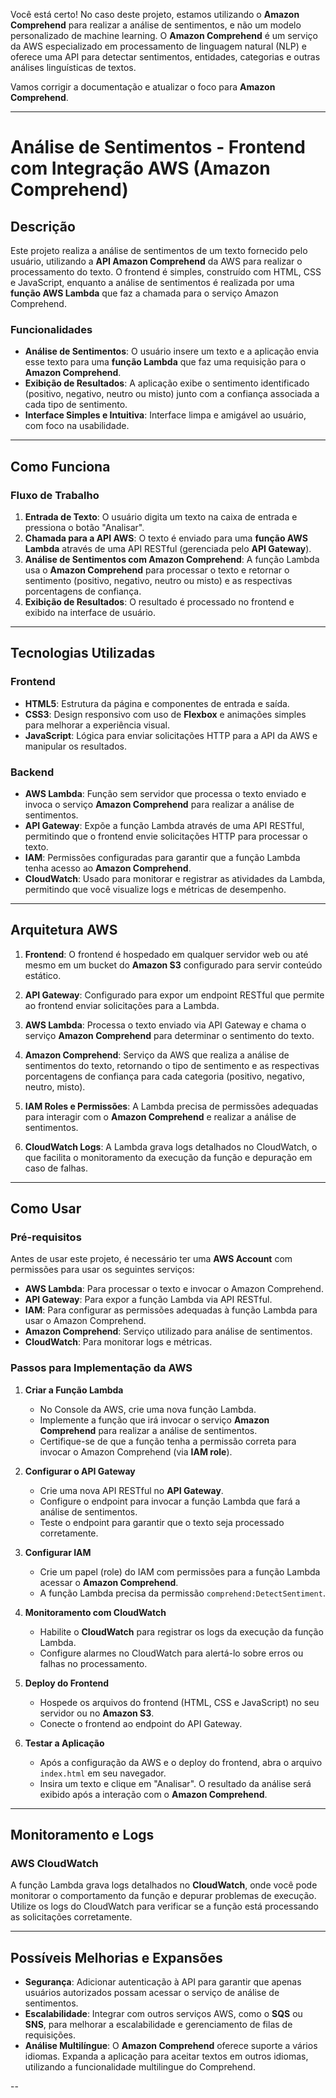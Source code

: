 Você está certo! No caso deste projeto, estamos utilizando o **Amazon Comprehend** para realizar a análise de sentimentos, e não um modelo personalizado de machine learning. O **Amazon Comprehend** é um serviço da AWS especializado em processamento de linguagem natural (NLP) e oferece uma API para detectar sentimentos, entidades, categorias e outras análises linguísticas de textos.

Vamos corrigir a documentação e atualizar o foco para **Amazon Comprehend**.

---

# Análise de Sentimentos - Frontend com Integração AWS (Amazon Comprehend)

## Descrição

Este projeto realiza a análise de sentimentos de um texto fornecido pelo usuário, utilizando a **API Amazon Comprehend** da AWS para realizar o processamento do texto. O frontend é simples, construído com HTML, CSS e JavaScript, enquanto a análise de sentimentos é realizada por uma **função AWS Lambda** que faz a chamada para o serviço Amazon Comprehend.

### Funcionalidades

- **Análise de Sentimentos**: O usuário insere um texto e a aplicação envia esse texto para uma **função Lambda** que faz uma requisição para o **Amazon Comprehend**.
- **Exibição de Resultados**: A aplicação exibe o sentimento identificado (positivo, negativo, neutro ou misto) junto com a confiança associada a cada tipo de sentimento.
- **Interface Simples e Intuitiva**: Interface limpa e amigável ao usuário, com foco na usabilidade.

---

## Como Funciona

### Fluxo de Trabalho

1. **Entrada de Texto**: O usuário digita um texto na caixa de entrada e pressiona o botão "Analisar".
2. **Chamada para a API AWS**: O texto é enviado para uma **função AWS Lambda** através de uma API RESTful (gerenciada pelo **API Gateway**).
3. **Análise de Sentimentos com Amazon Comprehend**: A função Lambda usa o **Amazon Comprehend** para processar o texto e retornar o sentimento (positivo, negativo, neutro ou misto) e as respectivas porcentagens de confiança.
4. **Exibição de Resultados**: O resultado é processado no frontend e exibido na interface de usuário.

---

## Tecnologias Utilizadas

### Frontend
- **HTML5**: Estrutura da página e componentes de entrada e saída.
- **CSS3**: Design responsivo com uso de **Flexbox** e animações simples para melhorar a experiência visual.
- **JavaScript**: Lógica para enviar solicitações HTTP para a API da AWS e manipular os resultados.

### Backend
- **AWS Lambda**: Função sem servidor que processa o texto enviado e invoca o serviço **Amazon Comprehend** para realizar a análise de sentimentos.
- **API Gateway**: Expõe a função Lambda através de uma API RESTful, permitindo que o frontend envie solicitações HTTP para processar o texto.
- **IAM**: Permissões configuradas para garantir que a função Lambda tenha acesso ao **Amazon Comprehend**.
- **CloudWatch**: Usado para monitorar e registrar as atividades da Lambda, permitindo que você visualize logs e métricas de desempenho.

---

## Arquitetura AWS

1. **Frontend**: O frontend é hospedado em qualquer servidor web ou até mesmo em um bucket do **Amazon S3** configurado para servir conteúdo estático.
   
2. **API Gateway**: Configurado para expor um endpoint RESTful que permite ao frontend enviar solicitações para a Lambda.

3. **AWS Lambda**: Processa o texto enviado via API Gateway e chama o serviço **Amazon Comprehend** para determinar o sentimento do texto.
   
4. **Amazon Comprehend**: Serviço da AWS que realiza a análise de sentimentos do texto, retornando o tipo de sentimento e as respectivas porcentagens de confiança para cada categoria (positivo, negativo, neutro, misto).

5. **IAM Roles e Permissões**: A Lambda precisa de permissões adequadas para interagir com o **Amazon Comprehend** e realizar a análise de sentimentos.

6. **CloudWatch Logs**: A Lambda grava logs detalhados no CloudWatch, o que facilita o monitoramento da execução da função e depuração em caso de falhas.

---

## Como Usar

### Pré-requisitos
Antes de usar este projeto, é necessário ter uma **AWS Account** com permissões para usar os seguintes serviços:

- **AWS Lambda**: Para processar o texto e invocar o Amazon Comprehend.
- **API Gateway**: Para expor a função Lambda via API RESTful.
- **IAM**: Para configurar as permissões adequadas à função Lambda para usar o Amazon Comprehend.
- **Amazon Comprehend**: Serviço utilizado para análise de sentimentos.
- **CloudWatch**: Para monitorar logs e métricas.

### Passos para Implementação da AWS

1. **Criar a Função Lambda**
   - No Console da AWS, crie uma nova função Lambda.
   - Implemente a função que irá invocar o serviço **Amazon Comprehend** para realizar a análise de sentimentos.
   - Certifique-se de que a função tenha a permissão correta para invocar o Amazon Comprehend (via **IAM role**).

2. **Configurar o API Gateway**
   - Crie uma nova API RESTful no **API Gateway**.
   - Configure o endpoint para invocar a função Lambda que fará a análise de sentimentos.
   - Teste o endpoint para garantir que o texto seja processado corretamente.

3. **Configurar IAM**
   - Crie um papel (role) do IAM com permissões para a função Lambda acessar o **Amazon Comprehend**.
   - A função Lambda precisa da permissão `comprehend:DetectSentiment`.

4. **Monitoramento com CloudWatch**
   - Habilite o **CloudWatch** para registrar os logs da execução da função Lambda.
   - Configure alarmes no CloudWatch para alertá-lo sobre erros ou falhas no processamento.

5. **Deploy do Frontend**
   - Hospede os arquivos do frontend (HTML, CSS e JavaScript) no seu servidor ou no **Amazon S3**.
   - Conecte o frontend ao endpoint do API Gateway.

6. **Testar a Aplicação**
   - Após a configuração da AWS e o deploy do frontend, abra o arquivo `index.html` em seu navegador.
   - Insira um texto e clique em "Analisar". O resultado da análise será exibido após a interação com o **Amazon Comprehend**.

---

## Monitoramento e Logs

### AWS CloudWatch
A função Lambda grava logs detalhados no **CloudWatch**, onde você pode monitorar o comportamento da função e depurar problemas de execução. Utilize os logs do CloudWatch para verificar se a função está processando as solicitações corretamente.

---

## Possíveis Melhorias e Expansões

- **Segurança**: Adicionar autenticação à API para garantir que apenas usuários autorizados possam acessar o serviço de análise de sentimentos.
- **Escalabilidade**: Integrar com outros serviços AWS, como o **SQS** ou **SNS**, para melhorar a escalabilidade e gerenciamento de filas de requisições.
- **Análise Multilíngue**: O **Amazon Comprehend** oferece suporte a vários idiomas. Expanda a aplicação para aceitar textos em outros idiomas, utilizando a funcionalidade multilingue do Comprehend.

--
